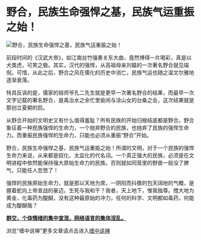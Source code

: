 野合，民族生命强悍之基，民族气运重振之始！
====







![野合，民族生命强悍之基，民族气运重振之始！](http://simg.sinajs.cn/blog7style/images/common/sg_trans.gif)





前段时间的《汉武大帝》，如江南丝竹强奏关东大曲，竟然博得一片喝彩，真是以犬类虎，可笑之极。其实，汉代的强悍，从高祖母亲刘媪的一次著名野合就见端倪。可惜，从此之后，野合之风在儒化的历史中消亡，民族气运也随之温文尔雅地逐渐衰落。

特具反讽的是，儒家的祖师爷孔二先生就是更早一次著名野合的结果，而最早一次文字记载的著名野合，是禹治水之余忙里偷闲与涂山女的台桑之会，这次结果就是那创立夏朝的启。

从野合开始的文明史又有什么值得羞耻？所有民族的开始归根结底都是野合。野合象征着一种民族强悍的生命力，一个抛弃野合的民族，也抛弃了民族的强悍生命力。而重振民族强悍的生命力，只能也必须从重振“野合”开始。

野合，民族生命强悍之基，民族气运重振之始！所谓的文明，对于一个民族的强悍生命力来说，从来都是奴化、太监化的代名词。一个真正强大的民族，必须是在文明进程中依然能保持强大原始生命力的民族。否则就如同笼里的野兽一般没了脾气，只能任人忽悠了！

强悍的民族原始生命力，就是那以天地为席，一阴阳而抖擞的包天阔地的气概，是握着蛇向上帝宣战的豪迈。生死与我和干？我者，天上地下，惟我独尊。搅大地为黄金，化毒药为醍醐，没有这种最原始的冲力，任何的科学、文明都如毒药，何能成为醍醐哉？

[**群交，个体情绪的集中宣泄，网络语言的集体淫乱。**](http://blog.sina.com.cn/u/486e105c010002rv)

浏览“缠中说禅”更多文章请点击进入[缠中说禅](http://blog.sina.com.cn/m/chzhshch)



